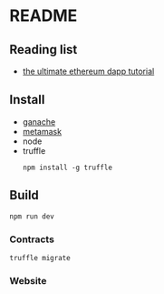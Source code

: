 # README

## Reading list

- [the ultimate ethereum dapp tutorial](https://www.dappuniversity.com/articles/the-ultimate-ethereum-dapp-tutorial)

## Install

- [ganache](https://www.trufflesuite.com/ganache)
- [metamask](https://metamask.io/)
- node
- truffle
    ```
    npm install -g truffle
    ```


## Build

```
npm run dev
```

### Contracts

```
truffle migrate
```

### Website
